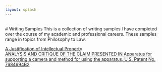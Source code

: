 ```yaml
---
layout: splash
---
```

<br>
# Writing Samples
This is a collection of writing samples I have completed over the course of my academic and professional careers.
These samples range in topics from Philosophy to Law.

[A Justification of Intellectual Property](/_pages/writingsamples/justification-of-ip) <br>
[ANALYSIS AND CRITIQUE OF THE CLAIM PRESENTED IN Apparatus for supporting a camera and method for using the apparatus, U.S. Patent No. 7684694B2](/_pages/writingsamples/app-for-supporting-a-camera)